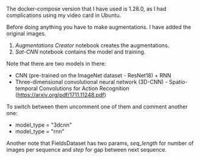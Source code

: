 The docker-compose version that I have used is 1.28.0, as I had complications using my video card in Ubuntu.

Before doing anything you have to make augmentations. I have added the original images.

1. *Augmentations Creator* notebook creates the augmentations.
2. *Sat-CNN* notebook contains the model and training.

Note that there are two models in there:
- CNN (pre-trained on the ImageNet dataset - ResNet18) + RNN
- Three-dimensional convolutional neural network (3D-CNN) - Spatio-temporal Convolutions for Action Recognition (https://arxiv.org/pdf/1711.11248.pdf)

To switch between them uncomment one of them and comment another one:

- model_type = "3dcnn"
- model_type = "rnn"

Another note that FieldsDataset has two params, *seq_length* for number of images per sequence and *step* for gap between next sequence.